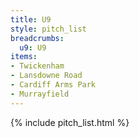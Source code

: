 ```yaml
---
title: U9
style: pitch_list
breadcrumbs:
  u9: U9
items:
- Twickenham
- Lansdowne Road
- Cardiff Arms Park
- Murrayfield
---
```


{% include pitch_list.html %}
